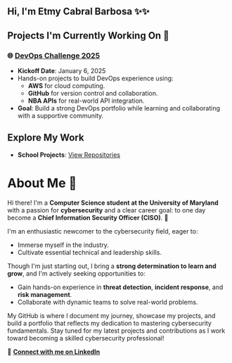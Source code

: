 ## Hi, I'm Etmy Cabral Barbosa ✨✨

## Projects I'm Currently Working On 🚀
### 🌐 [DevOps Challenge 2025](https://github.com/Etmy03/devops-challenge-2025)
- **Kickoff Date**: January 6, 2025
- Hands-on projects to build DevOps experience using:
  - **AWS** for cloud computing.
  - **GitHub** for version control and collaboration.
  - **NBA APIs** for real-world API integration.
- **Goal**: Build a strong DevOps portfolio while learning and collaborating with a supportive community.


## Explore My Work
- **School Projects**: [View Repositories](https://github.com/Etmy03?tab=repositories&q=school)
<!--
- [Portfolio Website](https://github.com/Etmy03/personal-portfolio)
- **Cybersecurity**: [View Repositories](https://github.com/Etmy03?tab=repositories&q=cyber)
- **Cryptography**: [View Repositories](https://github.com/Etmy03?tab=repositories&q=crypto)
- **Personal Projects**: [View Repositories](https://github.com/Etmy03?tab=repositories&q=personal)
-->

# About Me 👋

Hi there! I'm a **Computer Science student at the University of Maryland** with a passion for **cybersecurity** and a clear career goal: to one day become a **Chief Information Security Officer (CISO)**. 🚀

I'm an enthusiastic newcomer to the cybersecurity field, eager to:
- Immerse myself in the industry.
- Cultivate essential technical and leadership skills.

Though I'm just starting out, I bring a **strong determination to learn and grow**, and I'm actively seeking opportunities to:
- Gain hands-on experience in **threat detection**, **incident response**, and **risk management**.
- Collaborate with dynamic teams to solve real-world problems.

My GitHub is where I document my journey, showcase my projects, and build a portfolio that reflects my dedication to mastering cybersecurity fundamentals. Stay tuned for my latest projects and contributions as I work toward becoming a skilled cybersecurity professional!

🔗 **[Connect with me on LinkedIn](https://www.linkedin.com/in/etmybarbosa/)**  


<!--
**Etmy03/Etmy03** is a ✨ _special_ ✨ repository because its `README.md` (this file) appears on your GitHub profile.

Here are some ideas to get you started:

- 🔭 I’m currently working on ...
- 🌱 I’m currently learning ...
- 👯 I’m looking to collaborate on ...
- 🤔 I’m looking for help with ...
- 💬 Ask me about ...
- 📫 How to reach me: ...
- 😄 Pronouns: ...
- ⚡ Fun fact: ...
-->
